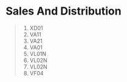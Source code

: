 # Sales And Distribution

> 1. XD01
> 2. VA11
> 3. VA21
> 4. VA01
> 5. VL01N
> 6. VL02N
> 7. VL02N
> 8. VF04